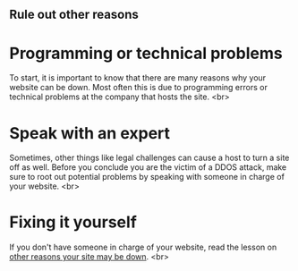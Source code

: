 
## Rule out other reasons

# Programming or technical problems
To start, it is important to know that there are many reasons why your website can be down. Most often this is due to programming errors or technical problems at the company that hosts the site.
&lt;br&gt;
# Speak with an expert
Sometimes, other things like legal challenges can cause a host to turn a site off as well. Before you conclude you are the victim of a DDOS attack, make sure to root out potential problems by speaking with someone in charge of your website.
&lt;br&gt;
# Fixing it yourself
If you don&#39;t have someone in charge of your website, read the lesson on [other reasons your site may be down](en/topics/understand-1-how-it-works/5-down-site/1-1-intro.md).
&lt;br&gt;

